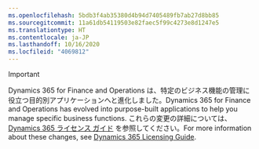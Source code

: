 ```yaml
---
ms.openlocfilehash: 5bdb3f4ab35380d4b94d7405489fb7ab27d8bb85
ms.sourcegitcommit: 11a61db54119503e82faec5f99c4273e8d1247e5
ms.translationtype: HT
ms.contentlocale: ja-JP
ms.lasthandoff: 10/16/2020
ms.locfileid: "4069812"
---
```

> [!IMPORTANT]
> <span data-ttu-id="2bd87-101">Dynamics 365 for Finance and Operations は、特定のビジネス機能の管理に役立つ目的別アプリケーションへと進化しました。</span><span class="sxs-lookup"><span data-stu-id="2bd87-101">Dynamics 365 for Finance and Operations has evolved into purpose-built applications to help you manage specific business functions.</span></span> <span data-ttu-id="2bd87-102">これらの変更の詳細については、[Dynamics 365 ライセンス ガイド](https://mbs.microsoft.com/Files/public/365/Dynamics365LicensingGuide.pdf) を参照してください。</span><span class="sxs-lookup"><span data-stu-id="2bd87-102">For more information about these changes, see [Dynamics 365 Licensing Guide](https://mbs.microsoft.com/Files/public/365/Dynamics365LicensingGuide.pdf).</span></span>
 
